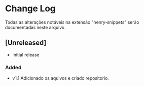 # Change Log

Todas as alterações notáveis ​​na extensão "henry-snippets" serão documentadas neste arquivo.

## [Unreleased]

- Initial release

### Added

- v1.1 Adicionado os aquivos e criado repositorio.